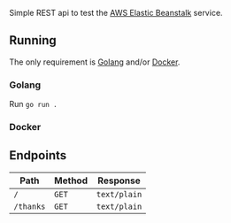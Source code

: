 Simple REST api to test the [AWS Elastic Beanstalk](https://docs.aws.amazon.com/elasticbeanstalk/latest/dg/Welcome.html) service.

## Running

The only requirement is [Golang](https://golang.org/dl) and/or [Docker](https://docs.docker.com/get-docker/).

### Golang

Run ```go run .```

### Docker

<!-- TODO: Running on Docker -->

## Endpoints

| Path          | Method    | Response         |
| ------------- | --------- | ---------------- |
| ```/```       | ```GET``` | ```text/plain``` |
| ```/thanks``` | ```GET``` | ```text/plain``` |